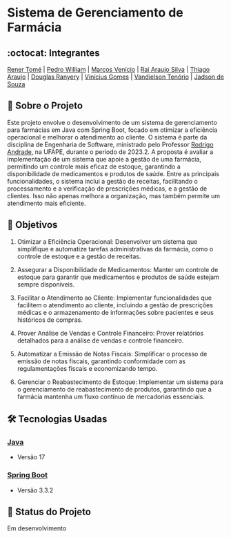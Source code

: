 # Sistema de Gerenciamento de Farmácia
## :octocat: Integrantes
[Rener Tomé]() | [Pedro William](https://github.com/pedrowillliam) | [Marcos Venício](https://github.com/MarcosNascimento46) | [Raí Araujo Silva](https://github.com/RaiAraujo30) | [Thiago Araujo](https://github.com/TiggasAraujo) | [Douglas Ranyery](https://github.com/DougM244) | [Vinícius Gomes]() | [Vandielson Tenório](https://github.com/Vandielson) | [Jadson de Souza](https://github.com/JadsonSS12)
## :page_with_curl: Sobre o Projeto

Este projeto envolve o desenvolvimento de um sistema de gerenciamento para farmácias em Java com Spring Boot, focado em otimizar a eficiência operacional e melhorar o atendimento ao cliente. O sistema é parte da disciplina de Engenharia de Software, ministrado pelo Professor [Rodrigo Andrade](https://github.com/rcaa), na UFAPE, durante o período de 2023.2. A proposta é avaliar a implementação de um sistema que apoie a gestão de uma farmácia, permitindo um controle mais eficaz de estoque, garantindo a disponibilidade de medicamentos e produtos de saúde. Entre as principais funcionalidades, o sistema inclui a gestão de receitas, facilitando o processamento e a verificação de prescrições médicas, e a gestão de clientes. Isso não apenas melhora a organização, mas também permite um atendimento mais eficiente.

## :round_pushpin: Objetivos
1. Otimizar a Eficiência Operacional: Desenvolver um sistema que simplifique e automatize tarefas administrativas da farmácia, como o controle de estoque e a gestão de receitas.
   
2. Assegurar a Disponibilidade de Medicamentos: Manter um controle de estoque para garantir que medicamentos e produtos de saúde estejam sempre disponíveis.
   
3. Facilitar o Atendimento ao Cliente: Implementar funcionalidades que facilitem o atendimento ao cliente, incluindo a gestão de prescrições médicas e o armazenamento de informações sobre pacientes e seus históricos de compras.
   
4. Prover Análise de Vendas e Controle Financeiro: Prover relatórios detalhados para a análise de vendas e controle financeiro.
   
5. Automatizar a Emissão de Notas Fiscais: Simplificar o processo de emissão de notas fiscais, garantindo conformidade com as regulamentações fiscais e economizando tempo.
    
6. Gerenciar o Reabastecimento de Estoque: Implementar um sistema para o gerenciamento de reabastecimento de produtos, garantindo que a farmácia mantenha um fluxo contínuo de mercadorias essenciais.

## :hammer_and_wrench: Tecnologias Usadas
### [Java](https://www.oracle.com/br/java/technologies/downloads/)
*   Versão 17
### [Spring Boot](https://spring.io/projects/spring-boot)
*   Versão 3.3.2
## :construction: Status do Projeto
Em desenvolvimento
